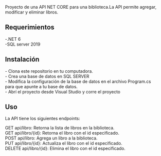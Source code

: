 Proyecto de una API NET CORE para una biblioteca.La API permite agregar, modificar y eliminar libros.

<h2>Requerimientos</h2>
-.NET 6</br>
-SQL server 2019</br>

<h2>Instalación</h2>
- Clona este repositorio en tu computadora.</br>
- Crea una base de datos en SQL SERVER</br>
- Modifica la configuración de la base de datos en el archivo Program.cs para que apunte a tu base de datos.</br>
- Abrí el proyecto desde Visual Studio y corre el proyecto</br>

<h2>Uso</h2>
La API tiene los siguientes endpoints:

GET api/libro: Retorna la lista de libros en la biblioteca. </br>
GET api/libro/{id}: Retorna el libro con el id especificado.</br>
POST api/libro: Agrega un libro a la biblioteca.</br>
PUT api/libro/{id}: Actualiza el libro con el id especificado.</br>
DELETE api/libro/{id}: Elimina el libro con el id especificado.</br>

